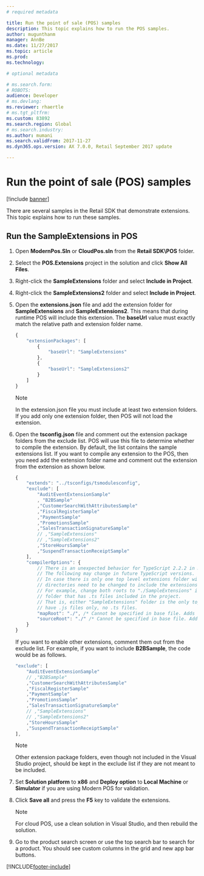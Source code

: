 ```yaml
---
# required metadata

title: Run the point of sale (POS) samples
description: This topic explains how to run the POS samples.
author: mugunthanm
manager: AnnBe
ms.date: 11/27/2017
ms.topic: article
ms.prod: 
ms.technology: 

# optional metadata

# ms.search.form: 
# ROBOTS: 
audience: Developer
# ms.devlang: 
ms.reviewer: rhaertle
# ms.tgt_pltfrm: 
ms.custom: 83892
ms.search.region: Global
# ms.search.industry: 
ms.author: mumani
ms.search.validFrom: 2017-11-27
ms.dyn365.ops.version: AX 7.0.0, Retail September 2017 update

---
```


# Run the point of sale (POS) samples

[!include [banner](../../includes/banner.md)]

There are several samples in the Retail SDK that demonstrate extensions. This topic explains how to run these samples.

## Run the SampleExtensions in POS
1. Open **ModernPos.Sln** or **CloudPos.sln** from the **Retail SDK\\POS** folder.
2. Select the **POS.Extensions** project in the solution and click **Show All Files**.
3. Right-click the **SampleExtensions** folder and select **Include in Project**.
4. Right-click the **SampleExtensions2** folder and select **Include in Project**.
5. Open the **extensions.json** file and add the extension folder for **SampleExtensions** and **SampleExtensions2**. This means that during runtime POS will include this extension. The **baseUrl** value must exactly match the relative path and extension folder name.

    ```typescript
    {
        "extensionPackages": [
            {
                "baseUrl": "SampleExtensions"
            },
            {
                "baseUrl": "SampleExtensions2"
            }
        ] 
    }
    ```
    > [!Note]  
    > In the extension.json file you must include at least two extension folders. If you add only one extension folder, then POS will not load the extension.
5. Open the **tsconfig.json** file and comment out the extension package folders from the exclude list. POS will use this file to determine whether to compile the extension. By default, the list contains the sample extensions list. If you want to compile any extension to the POS, then you need add the extension folder name and comment out the extension from the extension as shown below. 

    ```typescript
    {
        "extends": "../tsconfigs/tsmodulesconfig",
        "exclude": [
            "AuditEventExtensionSample"
            , "B2BSample"
            ,"CustomerSearchWithAttributesSample"
            ,"FiscalRegisterSample"
            ,"PaymentSample"
            ,"PromotionsSample"
            ,"SalesTransactionSignatureSample"
            // ,"SampleExtensions"
            // ,"SampleExtensions2"
            ,"StoreHoursSample"
            ,"SuspendTransactionReceiptSample"
        ],
        "compilerOptions": {
            // There is an unexpected behavior for TypeScript 2.2.2 in map and source roots generated in compiled JS and map files. 
            // The following may change in future TypeScript versions.
            // In case there is only one top level extensions folder with .ts files included, the following two root 
            // directories need to be changed to include the extensions folder.
            // For example, change both roots to "./SampleExtensions" if "SampleExtensions" folder is the only top level 
            // folder that has .ts files included in the project.
            // That is, either "SampleExtensions" folder is the only top level folder, or all other top level folders 
            // have .js files only, no .ts files.
            "mapRoot": "./", /* Cannot be specified in base file. Adds full path to ".map" in the js file to enable debug in VS. */
            "sourceRoot": "./" /* Cannot be specified in base file. Adds full path to ".ts" in the map file to enable debug in VS. */
        }
    }
    ```
    If you want to enable other extensions, comment them out from the exclude list. For example, if you want to include **B2BSample**, the code would be as follows. 
    
    ```typescript
    "exclude": [
        "AuditEventExtensionSample"
        // ,"B2BSample"
        ,"CustomerSearchWithAttributesSample"
        ,"FiscalRegisterSample"
        ,"PaymentSample"
        ,"PromotionsSample"
        ,"SalesTransactionSignatureSample"
        // ,"SampleExtensions"
        // ,"SampleExtensions2"
        ,"StoreHoursSample"
        ,"SuspendTransactionReceiptSample"
    ],
    ```
    > [!Note] 
    > Other extension package folders, even though not included in the Visual Studio project, should be kept in the exclude list if they are not meant to be included.
6. Set **Solution platform** to **x86** and **Deploy option** to **Local Machine** or **Simulator** if you are using Modern POS for validation.
7. Click **Save all** and press the **F5** key to validate the extensions.

    > [!Note] 
    > For cloud POS, use a clean solution in Visual Studio, and then rebuild the solution.
8. Go to the product search screen or use the top search bar to search for a product. You should see custom columns in the grid and new app bar buttons.


[!INCLUDE[footer-include](../../includes/footer-banner.md)]